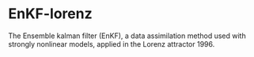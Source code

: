 # EnKF-lorenz
The Ensemble kalman filter (EnKF), a data assimilation method used with strongly nonlinear models, applied in the Lorenz attractor 1996.
